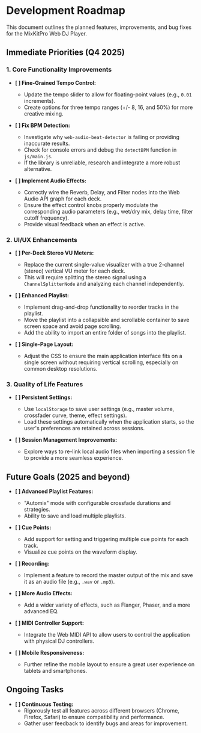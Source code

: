 # Development Roadmap

This document outlines the planned features, improvements, and bug fixes for the MixKitPro Web DJ Player.

## Immediate Priorities (Q4 2025)

### 1. Core Functionality Improvements
-   **[ ] Fine-Grained Tempo Control:**
    -   Update the tempo slider to allow for floating-point values (e.g., `0.01` increments).
    -   Create options for three tempo ranges (+/- 8, 16, and 50%) for more creative mixing.

-   **[ ] Fix BPM Detection:**
    -   Investigate why `web-audio-beat-detector` is failing or providing inaccurate results.
    -   Check for console errors and debug the `detectBPM` function in `js/main.js`.
    -   If the library is unreliable, research and integrate a more robust alternative.

-   **[ ] Implement Audio Effects:**
    -   Correctly wire the Reverb, Delay, and Filter nodes into the Web Audio API graph for each deck.
    -   Ensure the effect control knobs properly modulate the corresponding audio parameters (e.g., wet/dry mix, delay time, filter cutoff frequency).
    -   Provide visual feedback when an effect is active.

### 2. UI/UX Enhancements
-   **[ ] Per-Deck Stereo VU Meters:**
    -   Replace the current single-value visualizer with a true 2-channel (stereo) vertical VU meter for each deck.
    -   This will require splitting the stereo signal using a `ChannelSplitterNode` and analyzing each channel independently.

-   **[ ] Enhanced Playlist:**
    -   Implement drag-and-drop functionality to reorder tracks in the playlist.
    -   Move the playlist into a collapsible and scrollable container to save screen space and avoid page scrolling.
    -   Add the ability to import an entire folder of songs into the playlist.

-   **[ ] Single-Page Layout:**
    -   Adjust the CSS to ensure the main application interface fits on a single screen without requiring vertical scrolling, especially on common desktop resolutions.

### 3. Quality of Life Features
-   **[ ] Persistent Settings:**
    -   Use `localStorage` to save user settings (e.g., master volume, crossfader curve, theme, effect settings).
    -   Load these settings automatically when the application starts, so the user's preferences are retained across sessions.

-   **[ ] Session Management Improvements:**
    -   Explore ways to re-link local audio files when importing a session file to provide a more seamless experience.

## Future Goals (2025 and beyond)

-   **[ ] Advanced Playlist Features:**
    -   "Automix" mode with configurable crossfade durations and strategies.
    -   Ability to save and load multiple playlists.

-   **[ ] Cue Points:**
    -   Add support for setting and triggering multiple cue points for each track.
    -   Visualize cue points on the waveform display.

-   **[ ] Recording:**
    -   Implement a feature to record the master output of the mix and save it as an audio file (e.g., `.wav` or `.mp3`).

-   **[ ] More Audio Effects:**
    -   Add a wider variety of effects, such as Flanger, Phaser, and a more advanced EQ.

-   **[ ] MIDI Controller Support:**
    -   Integrate the Web MIDI API to allow users to control the application with physical DJ controllers.

-   **[ ] Mobile Responsiveness:**
    -   Further refine the mobile layout to ensure a great user experience on tablets and smartphones.

## Ongoing Tasks
-   **[ ] Continuous Testing:**
    -   Rigorously test all features across different browsers (Chrome, Firefox, Safari) to ensure compatibility and performance.
    -   Gather user feedback to identify bugs and areas for improvement.
